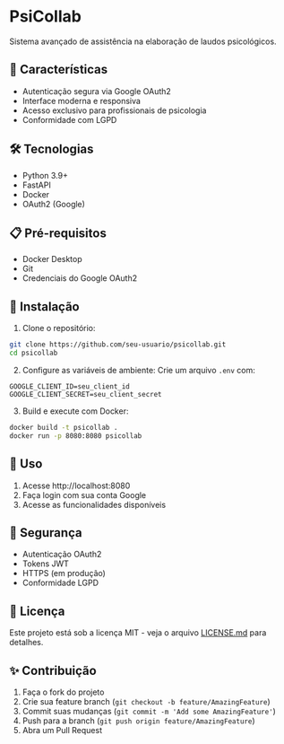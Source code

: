 # PsiCollab

Sistema avançado de assistência na elaboração de laudos psicológicos.

## 🚀 Características

- Autenticação segura via Google OAuth2
- Interface moderna e responsiva
- Acesso exclusivo para profissionais de psicologia
- Conformidade com LGPD

## 🛠️ Tecnologias

- Python 3.9+
- FastAPI
- Docker
- OAuth2 (Google)

## 📋 Pré-requisitos

- Docker Desktop
- Git
- Credenciais do Google OAuth2

## 🔧 Instalação

1. Clone o repositório:
```bash
git clone https://github.com/seu-usuario/psicollab.git
cd psicollab
```

2. Configure as variáveis de ambiente:
Crie um arquivo `.env` com:
```env
GOOGLE_CLIENT_ID=seu_client_id
GOOGLE_CLIENT_SECRET=seu_client_secret
```

3. Build e execute com Docker:
```bash
docker build -t psicollab .
docker run -p 8080:8080 psicollab
```

## 🚀 Uso

1. Acesse http://localhost:8080
2. Faça login com sua conta Google
3. Acesse as funcionalidades disponíveis

## 🔐 Segurança

- Autenticação OAuth2
- Tokens JWT
- HTTPS (em produção)
- Conformidade LGPD

## 📄 Licença

Este projeto está sob a licença MIT - veja o arquivo [LICENSE.md](LICENSE.md) para detalhes.

## ✨ Contribuição

1. Faça o fork do projeto
2. Crie sua feature branch (`git checkout -b feature/AmazingFeature`)
3. Commit suas mudanças (`git commit -m 'Add some AmazingFeature'`)
4. Push para a branch (`git push origin feature/AmazingFeature`)
5. Abra um Pull Request